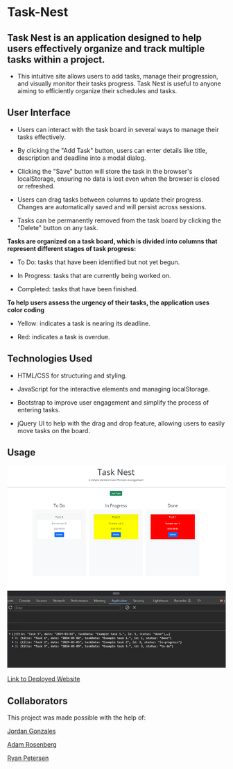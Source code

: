 # Task-Nest

## Task Nest is an application designed to help users effectively organize and track multiple tasks within a project.

- This intuitive site allows users to add tasks, manage their progression, and visually monitor their tasks progress. Task Nest is useful to anyone aiming to efficiently organize their schedules and tasks.

## User Interface

- Users can interact with the task board in several ways to manage their tasks effectively.

- By clicking the "Add Task" button, users can enter details like title, description and deadline into a modal dialog.

- Clicking the "Save" button will store the task in the browser's localStorage, ensuring no data is lost even when the browser is closed or refreshed.

- Users can drag tasks between columns to update their progress. Changes are automatically saved and will persist across sessions.

- Tasks can be permanently removed from the task board by clicking the "Delete" button on any task.

**Tasks are organized on a task board, which is divided into columns that represent different stages of task progress:**

- To Do: tasks that have been identified but not yet begun.

- In Progress: tasks that are currently being worked on.

- Completed: tasks that have been finished.

**To help users assess the urgency of their tasks, the application uses color coding**

- Yellow: indicates a task is nearing its deadline.

- Red: indicates a task is overdue.

## Technologies Used

- HTML/CSS for structuring and styling.

- JavaScript for the interactive elements and managing localStorage.

- Bootstrap to improve user engagement and simplify the process of entering tasks.

- jQuery UI to help with the drag and drop feature, allowing users to easily move tasks on the board.

## Usage

![Sceenshot of Task Nest Home Page](./assets/images/TaskNestScreenshot.png)

[Link to Deployed Website](https://girlnotfound.github.io/Task-Nest/)

## Collaborators

This project was made possible with the help of:

[Jordan Gonzales](https://github.com/JordanGWiz)

[Adam Rosenberg](https://github.com/AcoderRose)

[Ryan Petersen](https://github.com/RyanPetersen-89)

